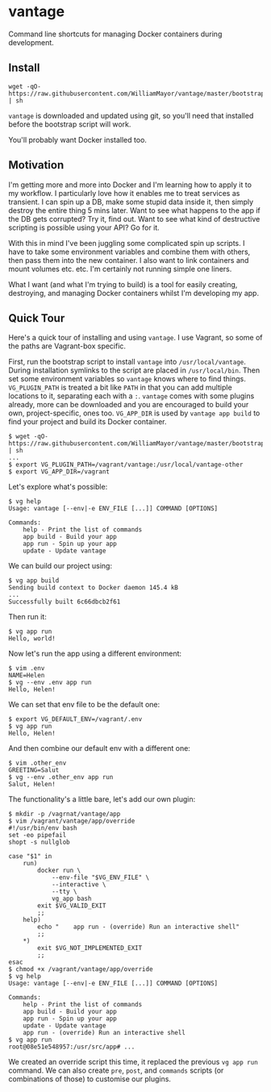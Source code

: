 # vantage
Command line shortcuts for managing Docker containers during development.

## Install

    wget -qO- https://raw.githubusercontent.com/WilliamMayor/vantage/master/bootstrap.sh | sh

`vantage` is downloaded and updated using git, so you'll need that installed before the bootstrap script will work.

You'll probably want Docker installed too.

## Motivation

I'm getting more and more into Docker and I'm learning how to apply it to my workflow. I particularly love how it enables me to treat services as transient. I can spin up a DB, make some stupid data inside it, then simply destroy the entire thing 5 mins later. Want to see what happens to the app if the DB gets corrupted? Try it, find out. Want to see what kind of destructive scripting is possible using your API? Go for it.

With this in mind I've been juggling some complicated spin up scripts. I have to take some environment variables and combine them with others, then pass them into the new container. I also want to link containers and mount volumes etc. etc. I'm certainly not running simple one liners.

What I want (and what I'm trying to build) is a tool for easily creating, destroying, and managing Docker containers whilst I'm developing my app.

## Quick Tour

Here's a quick tour of installing and using `vantage`. I use Vagrant, so some of the paths are Vagrant-box specific.

First, run the bootstrap script to install `vantage` into `/usr/local/vantage`. During installation symlinks to the script are placed in `/usr/local/bin`. Then set some environment variables so `vantage` knows where to find things. `VG_PLUGIN_PATH` is treated a bit like `PATH` in that you can add multiple locations to it, separating each with  a `:`. `vantage` comes with some plugins already, more can be downloaded and you are encouraged to build your own, project-specific, ones too. `VG_APP_DIR` is used by `vantage app build` to find your project and build its Docker container.

    $ wget -qO- https://raw.githubusercontent.com/WilliamMayor/vantage/master/bootstrap.sh | sh
    ...
    $ export VG_PLUGIN_PATH=/vagrant/vantage:/usr/local/vantage-other
    $ export VG_APP_DIR=/vagrant

Let's explore what's possible:

    $ vg help
    Usage: vantage [--env|-e ENV_FILE [...]] COMMAND [OPTIONS]

    Commands:
        help - Print the list of commands
        app build - Build your app
        app run - Spin up your app
        update - Update vantage

We can build our project using:

    $ vg app build
    Sending build context to Docker daemon 145.4 kB
    ...
    Successfully built 6c66dbcb2f61

Then run it:

    $ vg app run
    Hello, world!

Now let's run the app using a different environment:

    $ vim .env
    NAME=Helen
    $ vg --env .env app run
    Hello, Helen!

We can set that env file to be the default one:

    $ export VG_DEFAULT_ENV=/vagrant/.env
    $ vg app run
    Hello, Helen!

And then combine our default env with a different one:

    $ vim .other_env
    GREETING=Salut
    $ vg --env .other_env app run
    Salut, Helen!

The functionality's a little bare, let's add our own plugin:

    $ mkdir -p /vagrnat/vantage/app
    $ vim /vagrant/vantage/app/override
    #!/usr/bin/env bash
    set -eo pipefail
    shopt -s nullglob

    case "$1" in
        run)
            docker run \
                --env-file "$VG_ENV_FILE" \
                --interactive \
                --tty \
                vg_app bash
            exit $VG_VALID_EXIT
            ;;
        help)
            echo "    app run - (override) Run an interactive shell"
            ;;
        *)
            exit $VG_NOT_IMPLEMENTED_EXIT
            ;;
    esac
    $ chmod +x /vagrant/vantage/app/override
    $ vg help
    Usage: vantage [--env|-e ENV_FILE [...]] COMMAND [OPTIONS]

    Commands:
        help - Print the list of commands
        app build - Build your app
        app run - Spin up your app
        update - Update vantage
        app run - (override) Run an interactive shell
    $ vg app run
    root@08e51e548957:/usr/src/app# ...

We created an override script this time, it replaced the previous `vg app run` command. We can also create `pre`, `post`, and `commands` scripts (or combinations of those) to customise our plugins.

